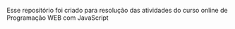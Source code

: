 Esse repositório foi criado para resolução das atividades do curso online de Programação WEB com JavaScript
